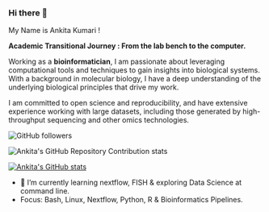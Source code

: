 ### Hi there 👋
My Name is Ankita Kumari !

**Academic Transitional Journey : From the lab bench to the computer.**<br />

Working as a **bioinformatician**, I am passionate about leveraging computational tools and techniques to gain insights into biological systems. 
With a background in molecular biology, I have a deep understanding of the underlying biological principles that drive my work.

I am committed to open science and reproducibility, and have extensive experience working with large datasets, including those generated by high-throughput sequencing and other omics technologies. 


![GitHub followers](https://img.shields.io/github/followers/Ankita-1211?label=Follow&style=social)

![Ankita's GitHub Repository Contribution stats](https://github-contributor-stats.vercel.app/api?username=Ankita-1211)

[![Ankita's GitHub stats](https://github-readme-stats.vercel.app/api?username=anuraghazra)](https://github.com/Ankita-1211/github-readme-stats)

- 🌱 I’m currently learning nextflow, FISH & exploring Data Science at command line.
- Focus: Bash, Linux, Nextflow, Python, R & Bioinformatics Pipelines.
